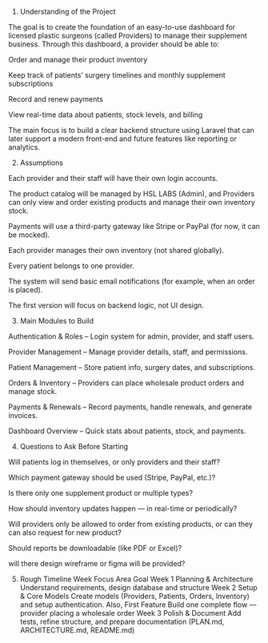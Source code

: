 1. Understanding of the Project

The goal is to create the foundation of an easy-to-use dashboard for licensed plastic surgeons (called Providers) to manage their supplement business.
Through this dashboard, a provider should be able to:

Order and manage their product inventory

Keep track of patients’ surgery timelines and monthly supplement subscriptions

Record and renew payments

View real-time data about patients, stock levels, and billing

The main focus is to build a clear backend structure using Laravel that can later support a modern front-end and future features like reporting or analytics.

2. Assumptions

Each provider and their staff will have their own login accounts.

The product catalog will be managed by HSL LABS (Admin), and Providers can only view and order existing products and manage their own inventory stock.

Payments will use a third-party gateway like Stripe or PayPal (for now, it can be mocked).

Each provider manages their own inventory (not shared globally).

Every patient belongs to one provider.

The system will send basic email notifications (for example, when an order is placed).

The first version will focus on backend logic, not UI design.

3. Main Modules to Build

Authentication & Roles – Login system for admin, provider, and staff users.

Provider Management – Manage provider details, staff, and permissions.

Patient Management – Store patient info, surgery dates, and subscriptions.

Orders & Inventory – Providers can place wholesale product orders and manage stock.

Payments & Renewals – Record payments, handle renewals, and generate invoices.

Dashboard Overview – Quick stats about patients, stock, and payments.

4. Questions to Ask Before Starting

Will patients log in themselves, or only providers and their staff?

Which payment gateway should be used (Stripe, PayPal, etc.)?

Is there only one supplement product or multiple types?

How should inventory updates happen — in real-time or periodically?

Will providers only be allowed to order from existing products, or can they can also request for new product?

Should reports be downloadable (like PDF or Excel)?

will there design wireframe or figma will be provided?

5. Rough Timeline
Week	Focus Area	Goal
Week 1	Planning & Architecture	Understand requirements, design database and structure
Week 2	Setup & Core Models	Create models (Providers, Patients, Orders, Inventory) and setup authentication. Also, First Feature	Build one complete flow — provider placing a wholesale order
Week 3	Polish & Document	Add tests, refine structure, and prepare documentation (PLAN.md, ARCHITECTURE.md, README.md)